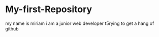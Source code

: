 # My-first-Repository
my name is miriam
i am a junior web developer t5rying to get a hang of github
